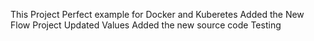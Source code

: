 This Project Perfect example for Docker and Kuberetes
Added the New Flow Project
Updated Values
Added the new source code
Testing
